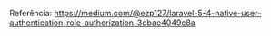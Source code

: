 Referência: https://medium.com/@ezp127/laravel-5-4-native-user-authentication-role-authorization-3dbae4049c8a
